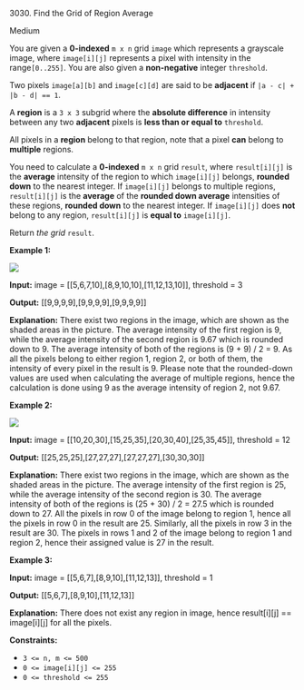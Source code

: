 3030\. Find the Grid of Region Average

Medium

You are given a **0-indexed** `m x n` grid `image` which represents a grayscale image, where `image[i][j]` represents a pixel with intensity in the range`[0..255]`. You are also given a **non-negative** integer `threshold`.

Two pixels `image[a][b]` and `image[c][d]` are said to be **adjacent** if `|a - c| + |b - d| == 1`.

A **region** is a `3 x 3` subgrid where the **absolute difference** in intensity between any two **adjacent** pixels is **less than or equal to** `threshold`.

All pixels in a **region** belong to that region, note that a pixel **can** belong to **multiple** regions.

You need to calculate a **0-indexed** `m x n` grid `result`, where `result[i][j]` is the **average** intensity of the region to which `image[i][j]` belongs, **rounded down** to the nearest integer. If `image[i][j]` belongs to multiple regions, `result[i][j]` is the **average** of the **rounded down average** intensities of these regions, **rounded down** to the nearest integer. If `image[i][j]` does **not** belong to any region, `result[i][j]` is **equal to** `image[i][j]`.

Return _the grid_ `result`.

**Example 1:**

![](https://assets.leetcode.com/uploads/2023/12/21/example0corrected.png)

**Input:** image = [[5,6,7,10],[8,9,10,10],[11,12,13,10]], threshold = 3

**Output:** [[9,9,9,9],[9,9,9,9],[9,9,9,9]]

**Explanation:** There exist two regions in the image, which are shown as the shaded areas in the picture. The average intensity of the first region is 9, while the average intensity of the second region is 9.67 which is rounded down to 9. The average intensity of both of the regions is (9 + 9) / 2 = 9. As all the pixels belong to either region 1, region 2, or both of them, the intensity of every pixel in the result is 9. Please note that the rounded-down values are used when calculating the average of multiple regions, hence the calculation is done using 9 as the average intensity of region 2, not 9.67.

**Example 2:**

![](https://assets.leetcode.com/uploads/2023/12/21/example1corrected.png)

**Input:** image = [[10,20,30],[15,25,35],[20,30,40],[25,35,45]], threshold = 12

**Output:** [[25,25,25],[27,27,27],[27,27,27],[30,30,30]]

**Explanation:** There exist two regions in the image, which are shown as the shaded areas in the picture. The average intensity of the first region is 25, while the average intensity of the second region is 30. The average intensity of both of the regions is (25 + 30) / 2 = 27.5 which is rounded down to 27. All the pixels in row 0 of the image belong to region 1, hence all the pixels in row 0 in the result are 25. Similarly, all the pixels in row 3 in the result are 30. The pixels in rows 1 and 2 of the image belong to region 1 and region 2, hence their assigned value is 27 in the result.

**Example 3:**

**Input:** image = [[5,6,7],[8,9,10],[11,12,13]], threshold = 1

**Output:** [[5,6,7],[8,9,10],[11,12,13]]

**Explanation:** There does not exist any region in image, hence result[i][j] == image[i][j] for all the pixels.

**Constraints:**

*   `3 <= n, m <= 500`
*   `0 <= image[i][j] <= 255`
*   `0 <= threshold <= 255`